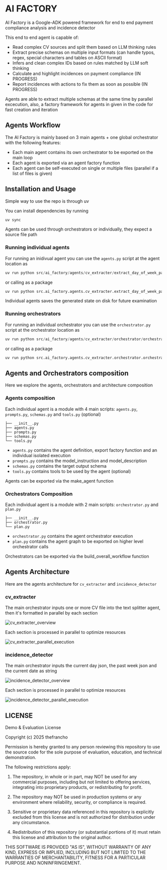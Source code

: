 # AI FACTORY

AI Factory is a Google-ADK powered framework for end to end payment compliance analysis and incidence detector

This end to end agent is capable of:
- Read complex CV sources and split them based on LLM thinking rules
- Extract precise schemas on multiple input formats (can handle typos, regex, special characters and tables on ASCII format)
- Infers and clean complex IDs based on rules matched by LLM soft thinking
- Calculate and highlight incidences on payment compliance (IN PROGRESS)
- Report incidences with actions to fix them as soon as possible (IN PROGRESS)

Agents are able to extract multiple schemas at the same time by parallel excecution, also, a factory framework for agents in given in the code for fast creation and iteration

## Agents Workflow

The AI Factory is mainly based on 3 main agents + one global orchestrator with the following features:
- Each main agent contains its own orchestrator to be exported on the main loop
- Each agent is exported via an agent factory function
- Each agent can be self-executed on single or multiple files (parallel if a list of files is given)

## Installation and Usage

Simple way to use the repo is through uv

You can install dependencies by running

```python
uv sync
```

Agents can be used through orchestrators or individually, they expect a source file path

### Running individual agents

For running an inidivual agent you can use the ```agents.py``` script at the agent location as

```python
uv run python src/ai_factory/agents/cv_extracter/extract_day_of_week_pattern/extract_sections.py
```

or calling as a package

```python
uv run python src.ai_factory.agents.cv_extracter.extract_day_of_week_pattern.extract_sections
```

Individual agents saves the generated state on disk for future examination

### Running orchestrators

For running an individual orchestrator you can use the ```orchestrator.py``` script at the orchestrator location as

```python
uv run python src/ai_factory/agents/cv_extracter/orchestrator/orchestrator.py
```

or calling as a package

```python
uv run python src.ai_factory.agents.cv_extracter.orchestrator.orchestrator
```

## Agents and Orchestrators composition

Here we explore the agents, orchestrators and architecture composition

### Agents composition

Each individual agent is a module with 4 main scripts: ```agents.py```, ```prompts.py```, ```schemas.py``` and ```tools.py``` (optional)

```
├── __init__.py
├── agents.py
├── prompts.py
├── schemas.py
└── tools.py
```

- ```agents.py``` contains the agent definition, export factory function and an individual isolated execution
- ```prompts.py``` contains the model_instruction and model_description
- ```schemas.py``` contains the target output schema
- ```tools.py``` contains tools to be used by the agent (optional)

Agents can be exported via the make_agent function

### Orchestrators Composition

Each individual agent is a module with 2 main scripts: ```orchestrator.py``` and ```plan.py```

```
├── __init__.py
├── orchestrator.py
└── plan.py
```

- ```orchestrator.py``` contains the agent orchestrator execution
- ```plan.py``` contains the agent graph to be exported on higher level orchestrator calls

Orchestrators can be exported via the build_overall_workflow function

## Agents Architecture

Here are the agents architecture for ```cv_extracter``` and ```incidence_detector```

### cv_extracter

The main orchestrator inputs one or more CV file into the text splitter agent, then it's formatted in parallel by each section

![cv_extracter_overview](./statics/cv_extracter_agent/cv_extracter_overview.png)

Each section is processed in parallel to optimize resources

![cv_extracter_parallel_execution](./statics/cv_extracter_agent/cv_extracter_parallel_execution.png)

### incidence_detector

The main orchestrator inputs the current day json, the past week json and the current date as string

![incidence_detector_overview](./statics/incidence_detector_agent/incidence_agent_workflow.png)

Each section is processed in parallel to optimize resources

![incidence_detector_parallel_execution](./statics/incidence_detector_agent/incidence_agent_parallel_workflow.png)

## LICENSE

Demo & Evaluation License

Copyright (c) 2025 thefrancho

Permission is hereby granted to any person reviewing this repository
to use the source code for the sole purpose of evaluation, education,
and technical demonstration.

The following restrictions apply:

1. The repository, in whole or in part, may NOT be used for any
   commercial purposes, including but not limited to offering
   services, integrating into proprietary products, or redistributing
   for profit.

2. The repository may NOT be used in production systems or any
   environment where reliability, security, or compliance is required.

3. Sensitive or proprietary data referenced in this repository is
   explicitly excluded from this license and is not authorized for
   distribution under any circumstance.

4. Redistribution of this repository (or substantial portions of it)
   must retain this license and attribution to the original author.

THIS SOFTWARE IS PROVIDED "AS IS", WITHOUT WARRANTY OF ANY KIND,
EXPRESS OR IMPLIED, INCLUDING BUT NOT LIMITED TO THE WARRANTIES OF
MERCHANTABILITY, FITNESS FOR A PARTICULAR PURPOSE AND NONINFRINGEMENT.